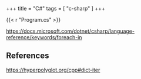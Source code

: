 +++
title = "C#"
tags = [ "c-sharp" ]
+++

{{< r "Program.cs" >}}

<https://docs.microsoft.com/dotnet/csharp/language-reference/keywords/foreach-in>

## References

<https://hyperpolyglot.org/cpp#dict-iter>
